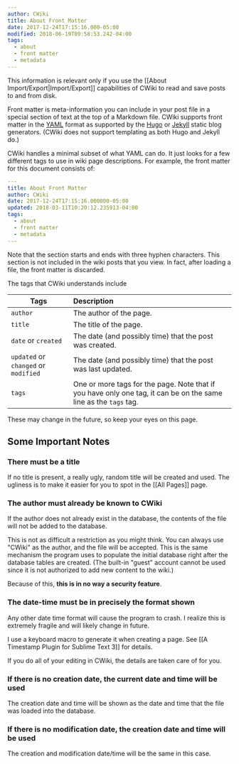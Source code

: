 ```yaml
---
author: CWiki
title: About Front Matter
date: 2017-12-24T17:15:16.000-05:00
modified: 2018-06-19T09:58:53.242-04:00
tags:
  - about
  - front matter
  - metadata
---
```



This information is relevant only if you use the [[About Import/Export|Import/Export]] capabilities of CWiki to read and save posts to and from disk.

Front matter is meta-information you can include in your post file in a special section of text at the top of a Markdown file. CWiki supports front matter in the [YAML](http://yaml.org/) format as supported by the [Hugo](https://gohugo.io) or [Jekyll](https://github.com/jekyll/jekyll) static blog generators. (CWiki does not support templating as both Hugo and Jekyll do.)

CWiki handles a minimal subset of what YAML can do. It just looks for a few different tags to use in wiki page descriptions. For example, the front matter for this document consists of:

```yaml
---
title: About Front Matter
author: CWiki
date: 2017-12-24T17:15:16.000000-05:00 
updated: 2018-03-11T10:20:12.235913-04:00
tags:
  - about
  - front matter
  - metadata
---
```

Note that the section starts and ends with three hyphen characters. This section is not included in the wiki posts that you view. In fact, after loading a file, the front matter is discarded.

The tags that CWiki understands include

 | Tags  |  Description |
 |--------|:------------|
 | `author`  | The author of the page.  |
 | `title`  |  The title of the page. | 
 | `date` or `created`   | The date (and possibly time) that the post was created. |
 | `updated` or `changed`  or `modified`| The date (and possibly time) that the post was last updated. |
 | `tags` | One or more tags for the page. Note that if you have only one tag, it can be on the same line as the `tags` tag.|

These may change in the future, so keep your eyes on this page.

## Some Important Notes ##

### There must be a title ###
If no title is present, a really ugly, random title will be created and used. The ugliness is to make it easier for you to spot in the [[All Pages]] page.

### The author must already be known to CWiki ###
If the author does not already exist in the database, the contents of the file will not be added to the database.

This is not as difficult a restriction as you might think. You can always use "CWiki" as the author, and the file will be accepted. This is the same mechanism the program uses to populate the initial database right after the database tables are created. (The built-in "guest" account cannot be used since it is not authorized to add new content to the wiki.)

Because of this, **this is in no way a security feature**.

### The date-time must be in precisely​ the format shown ###

Any other date time format will cause the program to crash. I realize this is extremely fragile and will likely change in future.

I use a keyboard macro to generate it when creating a page. See [[A Timestamp Plugin for Sublime Text 3]] for details.

If you do all of your editing in CWiki, the details are taken care of for you.

### If there is no creation date, the current date and time will be used ###
The creation date and time will be shown as the date and time that the file was loaded into the database.

### If there is no modification date, the creation date and time will be used ###
The creation and modification date/time will be the same in this case.